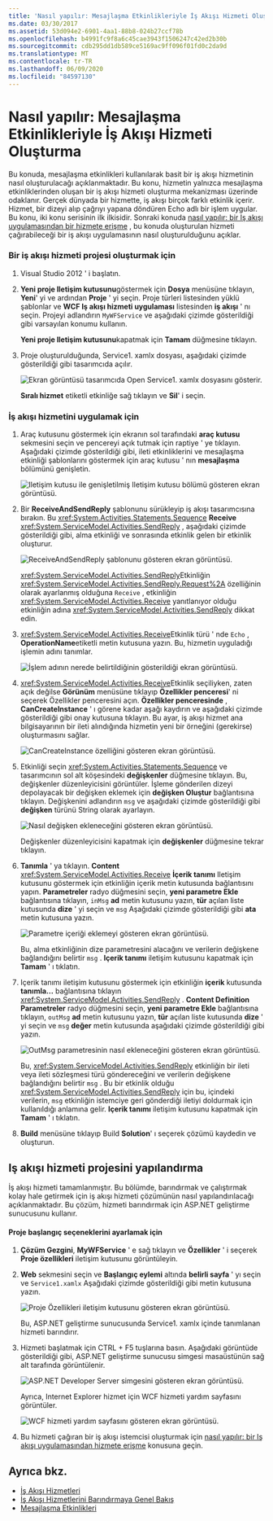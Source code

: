 ```yaml
---
title: 'Nasıl yapılır: Mesajlaşma Etkinlikleriyle İş Akışı Hizmeti Oluşturma'
ms.date: 03/30/2017
ms.assetid: 53d094e2-6901-4aa1-88b8-024b27ccf78b
ms.openlocfilehash: b4991fc9f8a6c45cae3943f1506247c42ed2b30b
ms.sourcegitcommit: cdb295dd1db589ce5169ac9ff096f01fd0c2da9d
ms.translationtype: MT
ms.contentlocale: tr-TR
ms.lasthandoff: 06/09/2020
ms.locfileid: "84597130"
---
```

# <a name="how-to-create-a-workflow-service-with-messaging-activities"></a>Nasıl yapılır: Mesajlaşma Etkinlikleriyle İş Akışı Hizmeti Oluşturma
Bu konuda, mesajlaşma etkinlikleri kullanılarak basit bir iş akışı hizmetinin nasıl oluşturulacağı açıklanmaktadır. Bu konu, hizmetin yalnızca mesajlaşma etkinliklerinden oluşan bir iş akışı hizmeti oluşturma mekanizması üzerinde odaklanır. Gerçek dünyada bir hizmette, iş akışı birçok farklı etkinlik içerir. Hizmet, bir dizeyi alıp çağrıyı yapana döndüren Echo adlı bir işlem uygular. Bu konu, iki konu serisinin ilk ilkisidir. Sonraki konuda [nasıl yapılır: bir Iş akışı uygulamasından bir hizmete erişme](how-to-access-a-service-from-a-workflow-application.md) , bu konuda oluşturulan hizmeti çağırabileceği bir iş akışı uygulamasının nasıl oluşturulduğunu açıklar.  
  
### <a name="to-create-a-workflow-service-project"></a>Bir iş akışı hizmeti projesi oluşturmak için  
  
1. Visual Studio 2012 ' i başlatın.  
  
2. **Yeni proje Iletişim kutusunu**göstermek için **Dosya** menüsüne tıklayın, **Yeni**' yi ve ardından **Proje** ' yi seçin. Proje türleri listesinden yüklü şablonlar ve **WCF Iş akışı hizmeti uygulaması** listesinden **iş akışı** ' nı seçin. Projeyi adlandırın `MyWFService` ve aşağıdaki çizimde gösterildiği gibi varsayılan konumu kullanın.  
  
     **Yeni proje Iletişim kutusunu**kapatmak için **Tamam** düğmesine tıklayın.  
  
3. Proje oluşturulduğunda, Service1. xamlx dosyası, aşağıdaki çizimde gösterildiği gibi tasarımcıda açılır.  
  
     ![Ekran görüntüsü tasarımcıda Open Service1. xamlx dosyasını gösterir.](./media/how-to-create-a-workflow-service-with-messaging-activities/default-workflow-service.jpg)  
  
     **Sıralı hizmet** etiketli etkinliğe sağ tıklayın ve **Sil**' i seçin.  
  
### <a name="to-implement-the-workflow-service"></a>İş akışı hizmetini uygulamak için  
  
1. Araç kutusunu göstermek için ekranın sol tarafındaki **araç kutusu** sekmesini seçin ve pencereyi açık tutmak için raptiye ' ye tıklayın. Aşağıdaki çizimde gösterildiği gibi, ileti etkinliklerini ve mesajlaşma etkinliği şablonlarını göstermek için araç kutusu ' nın **mesajlaşma** bölümünü genişletin.  
  
     ![Iletişim kutusu ile genişletilmiş Iletişim kutusu bölümü gösteren ekran görüntüsü.](./media/how-to-create-a-workflow-service-with-messaging-activities/toolbox-messaging-section.jpg)  
  
2. Bir **ReceiveAndSendReply** şablonunu sürükleyip iş akışı tasarımcısına bırakın. Bu <xref:System.Activities.Statements.Sequence> **Receive** <xref:System.ServiceModel.Activities.SendReply> , aşağıdaki çizimde gösterildiği gibi, alma etkinliği ve sonrasında etkinlik gelen bir etkinlik oluşturur.  
  
     ![ReceiveAndSendReply şablonunu gösteren ekran görüntüsü.](./media/how-to-create-a-workflow-service-with-messaging-activities/receiveandsendreply-template.jpg)  
  
     <xref:System.ServiceModel.Activities.SendReply>Etkinliğin <xref:System.ServiceModel.Activities.SendReply.Request%2A> özelliğinin olarak ayarlanmış olduğuna `Receive` , etkinliğin <xref:System.ServiceModel.Activities.Receive> yanıtlanıyor olduğu etkinliğin adına <xref:System.ServiceModel.Activities.SendReply> dikkat edin.  
  
3. <xref:System.ServiceModel.Activities.Receive>Etkinlik türü ' nde `Echo` , **OperationName**etiketli metin kutusuna yazın. Bu, hizmetin uyguladığı işlemin adını tanımlar.  
  
     ![İşlem adının nerede belirtildiğinin gösterildiği ekran görüntüsü.](./media/how-to-create-a-workflow-service-with-messaging-activities/define-operation-name.jpg)  
  
4. <xref:System.ServiceModel.Activities.Receive>Etkinlik seçiliyken, zaten açık değilse **Görünüm** menüsüne tıklayıp **Özellikler penceresi**' ni seçerek Özellikler penceresini açın. **Özellikler penceresinde** , **CanCreateInstance** ' ı görene kadar aşağı kaydırın ve aşağıdaki çizimde gösterildiği gibi onay kutusuna tıklayın. Bu ayar, iş akışı hizmet ana bilgisayarının bir ileti alındığında hizmetin yeni bir örneğini (gerekirse) oluşturmasını sağlar.  
  
     ![CanCreateInstance özelliğini gösteren ekran görüntüsü.](./media/how-to-create-a-workflow-service-with-messaging-activities/cancreateinstance-property.jpg)  
  
5. Etkinliği seçin <xref:System.Activities.Statements.Sequence> ve tasarımcının sol alt köşesindeki **değişkenler** düğmesine tıklayın. Bu, değişkenler düzenleyicisini görüntüler. İşleme gönderilen dizeyi depolayacak bir değişken eklemek için **değişken Oluştur** bağlantısına tıklayın. Değişkenini adlandırın `msg` ve aşağıdaki çizimde gösterildiği gibi **değişken** türünü String olarak ayarlayın.  
  
     ![Nasıl değişken ekleneceğini gösteren ekran görüntüsü.](./media/how-to-create-a-workflow-service-with-messaging-activities/add-variable-msg-string.jpg)  
  
     Değişkenler düzenleyicisini kapatmak için **değişkenler** düğmesine tekrar tıklayın.  
  
6. **Tanımla** ' ya tıklayın. **Content** <xref:System.ServiceModel.Activities.Receive> **İçerik tanımı** Iletişim kutusunu göstermek için etkinliğin içerik metin kutusunda bağlantısını yapın. **Parametreler** radyo düğmesini seçin, **yeni parametre Ekle** bağlantısına tıklayın, `inMsg` **ad** metin kutusunu yazın, **tür** açılan liste kutusunda **dize** ' yi seçin ve `msg` Aşağıdaki çizimde gösterildiği gibi **ata** metin kutusuna yazın.  
  
     ![Parametre içeriği eklemeyi gösteren ekran görüntüsü.](./media/how-to-create-a-workflow-service-with-messaging-activities/adding-parameters-content.jpg)  
  
     Bu, alma etkinliğinin dize parametresini alacağını ve verilerin değişkene bağlandığını belirtir `msg` . **Içerik tanımı** iletişim kutusunu kapatmak için **Tamam** ' ı tıklatın.  
  
7. Içerik tanımı iletişim kutusunu göstermek için etkinliğin **içerik** kutusunda **tanımla...** bağlantısına tıklayın <xref:System.ServiceModel.Activities.SendReply> . **Content Definition** **Parametreler** radyo düğmesini seçin, **yeni parametre Ekle** bağlantısına tıklayın, `outMsg` **ad** metin kutusunu yazın, **tür** açılan liste kutusunda **dize** ' yi seçin ve `msg` **değer** metin kutusunda aşağıdaki çizimde gösterildiği gibi yazın.  
  
     ![OutMsg parametresinin nasıl ekleneceğini gösteren ekran görüntüsü.](./media/how-to-create-a-workflow-service-with-messaging-activities/outmsg-parameters-content.jpg)  
  
     Bu, <xref:System.ServiceModel.Activities.SendReply> etkinliğin bir ileti veya ileti sözleşmesi türü göndereceğini ve verilerin değişkene bağlandığını belirtir `msg` . Bu bir etkinlik olduğu <xref:System.ServiceModel.Activities.SendReply> için bu, içindeki verilerin, `msg` etkinliğin istemciye geri gönderdiği iletiyi doldurmak için kullanıldığı anlamına gelir. **Içerik tanımı** iletişim kutusunu kapatmak için **Tamam** ' ı tıklatın.  
  
8. **Build** menüsüne tıklayıp Build **Solution**' ı seçerek çözümü kaydedin ve oluşturun.  
  
## <a name="configure-the-workflow-service-project"></a>Iş akışı hizmeti projesini yapılandırma  
 İş akışı hizmeti tamamlanmıştır. Bu bölümde, barındırmak ve çalıştırmak kolay hale getirmek için iş akışı hizmeti çözümünün nasıl yapılandırılacağı açıklanmaktadır. Bu çözüm, hizmeti barındırmak için ASP.NET geliştirme sunucusunu kullanır.  
  
#### <a name="to-set-project-start-up-options"></a>Proje başlangıç seçeneklerini ayarlamak için  
  
1. **Çözüm Gezgini**, **MyWFService** ' e sağ tıklayın ve **Özellikler** ' i seçerek **Proje özellikleri** iletişim kutusunu görüntüleyin.  
  
2. **Web** sekmesini seçin ve **Başlangıç eylemi** altında **belirli sayfa** ' yı seçin ve `Service1.xamlx` Aşağıdaki çizimde gösterildiği gibi metin kutusuna yazın.  
  
     ![Proje Özellikleri iletişim kutusunu gösteren ekran görüntüsü.](./media/how-to-create-a-workflow-service-with-messaging-activities/project-properties-dialog.jpg)  
  
     Bu, ASP.NET geliştirme sunucusunda Service1. xamlx içinde tanımlanan hizmeti barındırır.  
  
3. Hizmeti başlatmak için CTRL + F5 tuşlarına basın. Aşağıdaki görüntüde gösterildiği gibi, ASP.NET geliştirme sunucusu simgesi masaüstünün sağ alt tarafında görüntülenir.  
  
     ![ASP.NET Developer Server simgesini gösteren ekran görüntüsü.](./media/how-to-create-a-workflow-service-with-messaging-activities/asp-net-dev-server-icon.jpg)  
  
     Ayrıca, Internet Explorer hizmet için WCF hizmeti yardım sayfasını görüntüler.  
  
     ![WCF hizmeti yardım sayfasını gösteren ekran görüntüsü.](./media/how-to-create-a-workflow-service-with-messaging-activities/wcf-service-help-page.jpg)  
  
4. Bu hizmeti çağıran bir iş akışı istemcisi oluşturmak için [nasıl yapılır: bir Iş akışı uygulamasından hizmete erişme](how-to-access-a-service-from-a-workflow-application.md) konusuna geçin.  
  
## <a name="see-also"></a>Ayrıca bkz.

- [İş Akışı Hizmetleri](workflow-services.md)
- [İş Akışı Hizmetlerini Barındırmaya Genel Bakış](hosting-workflow-services-overview.md)
- [Mesajlaşma Etkinlikleri](messaging-activities.md)
